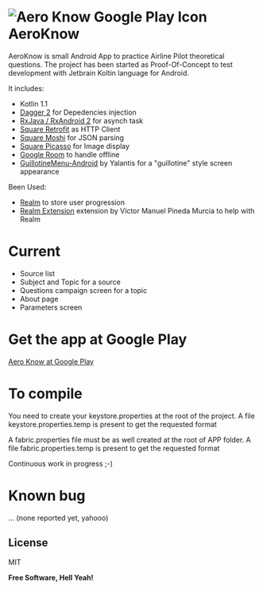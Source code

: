 # ![Aero Know Google Play Icon](https://raw.githubusercontent.com/laminr/aeroknow/master/app/src/main/res/mipmap-xhdpi/ic_launcher.png) AeroKnow

AeroKnow is small Android App to practice Airline Pilot theoretical questions.
The project has been started as Proof-Of-Concept to test development with Jetbrain Koltin language for Android.

It includes:
  - Kotlin 1.1
  - [Dagger 2][dagger] for Depedencies injection
  - [RxJava / RxAndroid 2][rxLink] for asynch task
  - [Square Retrofit][retrofitLink] as HTTP Client
  - [Square Moshi][moshiLink] for JSON parsing
  - [Square Picasso][picassoLink] for Image display
  - [Google Room][roomLink] to handle offline
  - [GuillotineMenu-Android][GuillotineLink] by Yalantis for a "guillotine" style screen appearance


Been Used:
  - [Realm][realmLink] to store user progression
  - [Realm Extension][realmExtLink] extension by Víctor Manuel Pineda Murcia to help with Realm

# Current
  - Source list
  - Subject and Topic for a source
  - Questions campaign screen for a topic
  - About page 
  - Parameters screen

# Get the app at Google Play
[Aero Know at Google Play](https://play.google.com/store/apps/details?id=biz.eventually.atpl.release)

# To compile
You need to create your keystore.properties at the root of the project. A file keystore.properties.temp is present to get the requested format

A fabric.properties file must be as well created at the root of APP folder. A file fabric.properties.temp is present to get the requested format

Continuous work in progress ;-)

# Known bug
... (none reported yet, yahooo)

License
----

MIT

**Free Software, Hell Yeah!**

[//]: # (These are reference links used in the body of this note and get stripped out when the markdown processor does its job. There is no need to format nicely because it shouldn't be seen. Thanks SO - http://stackoverflow.com/questions/4823468/store-comments-in-markdown-syntax)

   [rxLink]: <https://github.com/ReactiveX/RxAndroid>
   [dagger]: <https://google.github.io/dagger/>
   [retrofitLink]: <http://square.github.io/retrofit/>
   [moshiLink]: <https://github.com/square/moshi>
   [picassoLink]: <https://github.com/square/picasso>
   [realmLink]: <https://realm.io/>
   [realmExtLink]: <https://github.com/vicpinm/Kotlin-Realm-Extensions>
   [GuillotineLink]: <https://github.com/Yalantis/GuillotineMenu-Android>
   [roomLink]: <https://developer.android.com/topic/libraries/architecture/room.html>

